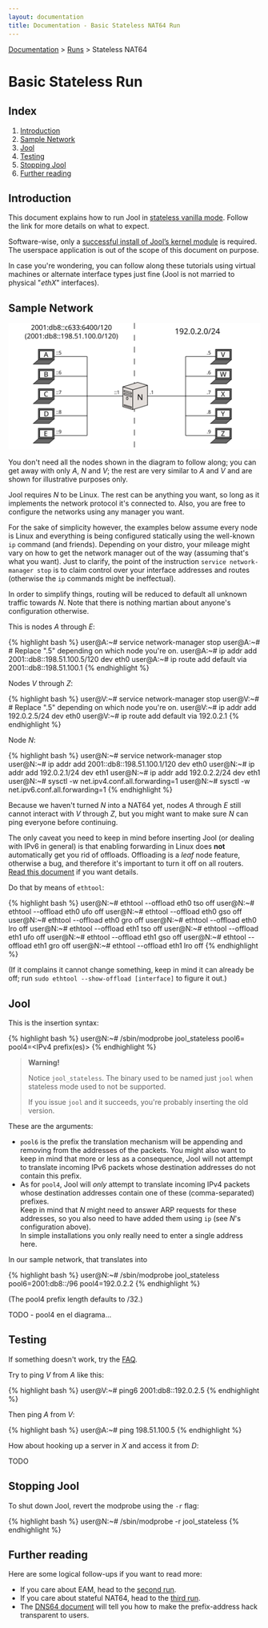 ```yaml
---
layout: documentation
title: Documentation - Basic Stateless NAT64 Run
---
```


[Documentation](doc-index.html) > [Runs](doc-index.html#runs) > Stateless NAT64

# Basic Stateless Run

## Index

1. [Introduction](#introduction)
2. [Sample Network](#sample-network)
3. [Jool](#jool)
4. [Testing](#testing)
5. [Stopping Jool](#stopping-jool)
6. [Further reading](#further-reading)

## Introduction

This document explains how to run Jool in [stateless vanilla mode](intro-nat64.html#stateless-nat64-vanilla). Follow the link for more details on what to expect.

Software-wise, only a [successful install of Jool’s kernel module](mod-install.html) is required. The userspace application is out of the scope of this document on purpose.

In case you're wondering, you can follow along these tutorials using virtual machines or alternate interface types just fine (Jool is not married to physical "_ethX_" interfaces).

## Sample Network

![Figure 1 - Sample Network](images/intro/network-2vanilla.svg)

You don't need all the nodes shown in the diagram to follow along; you can get away with only _A_, _N_ and _V_; the rest are very similar to _A_ and _V_ and are shown for illustrative purposes only.

Jool requires _N_ to be Linux. The rest can be anything you want, so long as it implements the network protocol it's connected to. Also, you are free to configure the networks using any manager you want.

For the sake of simplicity however, the examples below assume every node is Linux and everything is being configured statically using the well-known `ip` command (and friends). Depending on your distro, your mileage might vary on how to get the network manager out of the way (assuming that's what you want). Just to clarify, the point of the instruction `service network-manager stop` is to claim control over your interface addresses and routes (otherwise the `ip` commands might be ineffectual).

In order to simplify things, routing will be reduced to default all unknown traffic towards _N_. Note that there is nothing martian about anyone's configuration otherwise.

This is nodes _A_ through _E_:

{% highlight bash %}
user@A:~# service network-manager stop
user@A:~# # Replace ".5" depending on which node you're on.
user@A:~# ip addr add 2001::db8::198.51.100.5/120 dev eth0
user@A:~# ip route add default via 2001::db8::198.51.100.1
{% endhighlight %}

Nodes _V_ through _Z_:

{% highlight bash %}
user@V:~# service network-manager stop
user@V:~# # Replace ".5" depending on which node you're on.
user@V:~# ip addr add 192.0.2.5/24 dev eth0
user@V:~# ip route add default via 192.0.2.1
{% endhighlight %}

Node _N_:

{% highlight bash %}
user@N:~# service network-manager stop
user@N:~# ip addr add 2001::db8::198.51.100.1/120 dev eth0
user@N:~# ip addr add 192.0.2.1/24 dev eth1
user@N:~# ip addr add 192.0.2.2/24 dev eth1
user@N:~# sysctl -w net.ipv4.conf.all.forwarding=1
user@N:~# sysctl -w net.ipv6.conf.all.forwarding=1
{% endhighlight %}

Because we haven't turned _N_ into a NAT64 yet, nodes _A_ through _E_ still cannot interact with _V_ through _Z_, but you might want to make sure _N_ can ping everyone before continuing.

The only caveat you need to keep in mind before inserting Jool (or dealing with IPv6 in general) is that enabling forwarding in Linux does **not** automatically get you rid of offloads. Offloading is a _leaf_ node feature, otherwise a bug, and therefore it's important to turn it off on all routers. [Read this document](misc-offloading.html) if you want details.

Do that by means of `ethtool`:

{% highlight bash %}
user@N:~# ethtool --offload eth0 tso off
user@N:~# ethtool --offload eth0 ufo off
user@N:~# ethtool --offload eth0 gso off
user@N:~# ethtool --offload eth0 gro off
user@N:~# ethtool --offload eth0 lro off
user@N:~# ethtool --offload eth1 tso off
user@N:~# ethtool --offload eth1 ufo off
user@N:~# ethtool --offload eth1 gso off
user@N:~# ethtool --offload eth1 gro off
user@N:~# ethtool --offload eth1 lro off
{% endhighlight %}

(If it complains it cannot change something, keep in mind it can already be off; run `sudo ethtool --show-offload [interface]` to figure it out.)

## Jool

This is the insertion syntax:

{% highlight bash %}
user@N:~# /sbin/modprobe jool_stateless pool6=<IPv6 prefix> pool4=<IPv4 prefix(es)>
{% endhighlight %}

> **Warning!**
> 
> Notice `jool_stateless`. The binary used to be named just `jool` when stateless mode used to not be supported.
> 
> If you issue `jool` and it succeeds, you're probably inserting the old version.

These are the arguments:

- `pool6` is the prefix the translation mechanism will be appending and removing from the addresses of the packets. You might also want to keep in mind that more or less as a consequence, Jool will not attempt to translate incoming IPv6 packets whose destination addresses do not contain this prefix.
- As for `pool4`, Jool will _only_ attempt to translate incoming IPv4 packets whose destination addresses contain one of these (comma-separated) prefixes.  
Keep in mind that _N_ might need to answer ARP requests for these addresses, so you also need to have added them using `ip` (see _N_'s configuration above).  
In simple installations you only really need to enter a single address here.

In our sample network, that translates into

{% highlight bash %}
user@N:~# /sbin/modprobe jool_stateless pool6=2001:db8::/96 pool4=192.0.2.2
{% endhighlight %}

(The pool4 prefix length defaults to /32.)

TODO - pool4 en el diagrama...

## Testing

If something doesn't work, try the [FAQ](misc-faq.html).

Try to ping _V_ from _A_ like this:

{% highlight bash %}
user@V:~# ping6 2001:db8::192.0.2.5
{% endhighlight %}

Then ping _A_ from _V_:

{% highlight bash %}
user@A:~# ping 198.51.100.5
{% endhighlight %}

How about hooking up a server in _X_ and access it from _D_:

TODO

## Stopping Jool

To shut down Jool, revert the modprobe using the `-r` flag:

{% highlight bash %}
user@N:~# /sbin/modprobe -r jool_stateless
{% endhighlight %}

## Further reading

Here are some logical follow-ups if you want to read more:

- If you care about EAM, head to the [second run](mod-run-eam.html).
- If you care about stateful NAT64, head to the [third run](mod-run-stateful.html).
- The [DNS64 document](op-dns64.html) will tell you how to make the prefix-address hack transparent to users.

